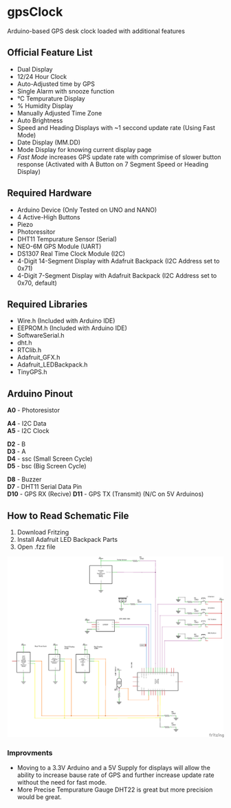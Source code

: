 # gpsClock
Arduino-based GPS desk clock loaded with additional features  
  
  
## Official Feature List
 - Dual Display  
 - 12/24 Hour Clock 
 - Auto-Adjusted time by GPS  
 - Single Alarm with snooze function
 - °C Tempurature Display  
 - % Humidity Display  
 - Manually Adjusted Time Zone 
 - Auto Brightness
 - Speed and Heading Displays with ~1 seccond update rate (Using Fast Mode)  
 - Date Display (MM.DD)  
 - Mode Display for knowing current display page  
 - *Fast Mode* increases GPS update rate with comprimise of slower button response 
 (Activated with A Button on 7 Segment Speed or Heading Display)
  
## Required Hardware
 - Arduino Device (Only Tested on UNO and NANO)  
 - 4 Active-High Buttons  
 - Piezo  
 - Photoressitor  
 - DHT11 Tempurature Sensor (Serial)  
 - NEO-6M GPS Module (UART)  
 - DS1307 Real Time Clock Module (I2C)
 - 4-Digit 14-Segment Display with Adafruit Backpack (I2C Address set to 0x71)  
 - 4-Digit 7-Segment Display with Adafruit Backpack (I2C Address set to 0x70, default)  
 
## Required Libraries
 - Wire.h (Included with Arduino IDE)
 - EEPROM.h (Included with Arduino IDE)
 - SoftwareSerial.h
 - dht.h
 - RTClib.h
 - Adafruit_GFX.h
 - Adafruit_LEDBackpack.h
 - TinyGPS.h
   
## Arduino Pinout
**A0** - Photoresistor  
  
**A4** - I2C Data  
**A5** - I2C Clock  
  
**D2** - B  
**D3** - A  
**D4** - ssc (Small Screen Cycle)  
**D5** - bsc (Big Screen Cycle)  
  
**D8** - Buzzer  
**D7** - DHT11 Serial Data Pin  
**D10** - GPS RX (Recive)
**D11** - GPS TX (Transmit) (N/C on 5V Arduinos)  

## How to Read Schematic File
 1. Download Fritzing
 2. Install Adafruit LED Backpack Parts
 3. Open .fzz file

![Schematic](/schem/schem.png)

### Improvments
 - Moving to a 3.3V Arduino and a 5V Supply for displays will allow the ability to increase bause rate of GPS and further increase update rate without the need for fast mode.  
 - More Precise Tempurature Gauge DHT22 is great but more precision would be great.
